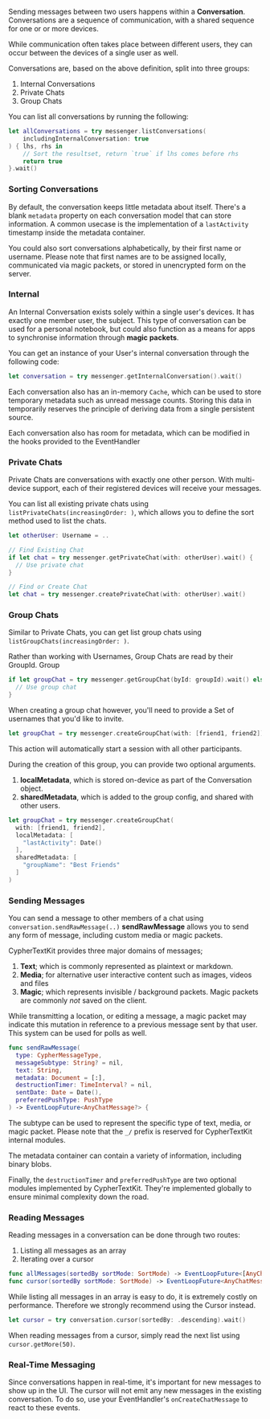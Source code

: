 Sending messages between two users happens within a **Conversation**.
Conversations are a sequence of communication, with a shared sequence for one or or more devices.

While communication often takes place between different users, they can occur between the devices of a single user as well.

Conversations are, based on the above definition, split into three groups:

1. Internal Conversations
2. Private Chats
3. Group Chats

You can list all conversations by running the following:

```swift
let allConversations = try messenger.listConversations(
    includingInternalConversation: true
) { lhs, rhs in
    // Sort the resultset, return `true` if lhs comes before rhs
    return true
}.wait()
```

### Sorting Conversations

By default, the conversation keeps little metadata about itself. There's a blank `metadata` property on each conversation model that can store information.
A common usecase is the implementation of a `lastActivity` timestamp inside the metadata container.

You could also sort conversations alphabetically, by their first name or username. Please note that first names are to be assigned locally, communicated via magic packets, or stored in unencrypted form on the server.

### Internal

An Internal Conversation exists solely within a single user's devices. It has exactly one member user, the subject.
This type of conversation can be used for a personal notebook, but could also function as a means for apps to synchronise information through **magic packets**.

You can get an instance of your User's internal conversation through the following code:

```swift
let conversation = try messenger.getInternalConversation().wait()
```

Each conversation also has an in-memory `Cache`, which can be used to store temporary metadata such as unread message counts.
Storing this data in temporarily reserves the principle of deriving data from a single persistent source.

Each conversation also has room for metadata, which can be modified in the hooks provided to the EventHandler

### Private Chats

Private Chats are conversations with exactly one other person.
With multi-device support, each of their registered devices will receive your messages.

You can list all existing private chats using `listPrivateChats(increasingOrder: )`, which allows you to define the sort method used to list the chats.

```swift
let otherUser: Username = ..

// Find Existing Chat
if let chat = try messenger.getPrivateChat(with: otherUser).wait() {
  // Use private chat
}

// Find or Create Chat
let chat = try messenger.createPrivateChat(with: otherUser).wait()
```

### Group Chats

Similar to Private Chats, you can get list group chats using `listGroupChats(increasingOrder: )`.

Rather than working with Usernames, Group Chats are read by their GroupId. Group

```swift
if let groupChat = try messenger.getGroupChat(byId: groupId).wait() else { 
  // Use group chat  
}
```

When creating a group chat however, you'll need to provide a Set of usernames that you'd like to invite.

```swift
let groupChat = try messenger.createGroupChat(with: [friend1, friend2])
```

This action will automatically start a session with all other participants.

During the creation of this group, you can provide two optional arguments.

1. **localMetadata**, which is stored on-device as part of the Conversation object.
2. **sharedMetadata**, which is added to the group config, and shared with other users.

```swift
let groupChat = try messenger.createGroupChat(
  with: [friend1, friend2],
  localMetadata: [
    "lastActivity": Date()
  ],
  sharedMetadata: [
    "groupName": "Best Friends"
  ]
)
```

### Sending Messages

You can send a message to other members of a chat using `conversation.sendRawMessage(..)` 
**sendRawMessage** allows you to send any form of message, including custom media or magic packets. 

CypherTextKit provides three major domains of messages;

1. **Text**; which is commonly represented as plaintext or markdown.
2. **Media**; for alternative user interactive content such as images, videos and files
3. **Magic**; which represents invisible / background packets. Magic packets are commonly _not_ saved on the client.

While transmitting a location, or editing a message, a magic packet may indicate this mutation in reference to a previous message sent by that user.
This system can be used for polls as well.

```swift
func sendRawMessage(
  type: CypherMessageType,
  messageSubtype: String? = nil,
  text: String,
  metadata: Document = [:],
  destructionTimer: TimeInterval? = nil,
  sentDate: Date = Date(),
  preferredPushType: PushType
) -> EventLoopFuture<AnyChatMessage?> {
```

The subtype can be used to represent the specific type of text, media, or magic packet. 
Please note that the `_/` prefix is reserved for CypherTextKit internal modules.

The metadata container can contain a variety of information, including binary blobs.

Finally, the `destructionTimer` and `preferredPushType` are two optional modules implemented by CypherTextKit.
They're implemented globally to ensure minimal complexity down the road.

### Reading Messages

Reading messages in a conversation can be done through two routes:

1. Listing all messages as an array
2. Iterating over a cursor

```swift
func allMessages(sortedBy sortMode: SortMode) -> EventLoopFuture<[AnyChatMessage]>
func cursor(sortedBy sortMode: SortMode) -> EventLoopFuture<AnyChatMessageCursor>
```

While listing all messages in an array is easy to do, it is extremely costly on performance.
Therefore we strongly recommend using the Cursor instead.

```swift
let cursor = try conversation.cursor(sortedBy: .descending).wait()
```

When reading messages from a cursor, simply read the next list using `cursor.getMore(50)`.

### Real-Time Messaging

Since conversations happen in real-time, it's important for new messages to show up in the UI.
The cursor will not emit any new messages in the existing conversation. To do so, use your EventHandler's `onCreateChatMessage` to react to these events.